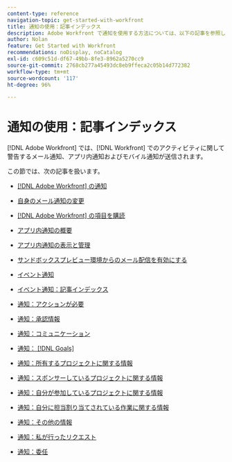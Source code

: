 ```yaml
---
content-type: reference
navigation-topic: get-started-with-workfront
title: 通知の使用：記事インデックス
description: Adobe Workfront で通知を使用する方法については、以下の記事を参照してください。
author: Nolan
feature: Get Started with Workfront
recommendations: noDisplay, noCatalog
exl-id: c609c51d-df67-49bb-8fe3-8962a5270cc9
source-git-commit: 2768cb277a45493dc8eb9ffeca2c05b14d772382
workflow-type: tm+mt
source-wordcount: '117'
ht-degree: 96%

---
```


# 通知の使用：記事インデックス

[!DNL Adobe Workfront] では、[!DNL Workfront] でのアクティビティに関して警告するメール通知、アプリ内通知およびモバイル通知が送信されます。

<!-- Audited: 01/2024 -->

この節では、次の記事を扱います。

* [[!DNL Adobe Workfront] の通知](../../workfront-basics/using-notifications/wf-notifications.md)
* [自身のメール通知の変更](../../workfront-basics/using-notifications/activate-or-deactivate-your-own-event-notifications.md)
* [&#x200B; [!DNL Adobe Workfront] の項目を購読](../../workfront-basics/using-notifications/subscribe-to-items-in-workfront.md)
* [アプリ内通知の概要](../../workfront-basics/using-notifications/in-app-notifications-overview.md)
* [アプリ内通知の表示と管理](../../workfront-basics/using-notifications/view-and-manage-in-app-notifications.md)
* [サンドボックスプレビュー環境からのメール配信を有効にする](../../workfront-basics/using-notifications/enable-delivery-emails-from-preview-sandbox-environment.md)
* [イベント通知](../../workfront-basics/using-notifications/event-notifications.md)

  <!--
  <li data-mc-conditions="QuicksilverOrClassic.Draft mode"><a href="../../workfront-basics/using-notifications/opt-out-of-email-notifications.md" class="MCXref xref" xrefformat="{para}">Opt out of email notifications</a> </li>
  -->
* [イベント通知：記事インデックス](/help/quicksilver/workfront-basics/using-notifications/event-notifications-article-index.md)
* [通知：アクションが必要](../../workfront-basics/using-notifications/notifications-action-needed.md)
* [通知：承認情報](../../workfront-basics/using-notifications/notifications-approval-information.md)
* [通知：コミュニケーション](../../workfront-basics/using-notifications/notifications-communication.md)
* [通知： [!DNL Goals]](../../workfront-basics/using-notifications/notifications-goals.md)
* [通知：所有するプロジェクトに関する情報](../../workfront-basics/using-notifications/notifications-information-about-projects-i-own.md)
* [通知：スポンサーしているプロジェクトに関する情報](../../workfront-basics/using-notifications/notifications-information-about-projects-i-sponsor.md)
* [通知：自分が参加しているプロジェクトに関する情報](../../workfront-basics/using-notifications/notifications-information-about-projects-im-on.md)
* [通知：自分に担当割り当てされている作業に関する情報](../../workfront-basics/using-notifications/notifications-information-about-work-assigned-to-me.md)
* [通知：その他の情報](../../workfront-basics/using-notifications/notifications-misc-information.md)
* [通知：私が行ったリクエスト](../../workfront-basics/using-notifications/notifications-requests-i-have-made.md)
* [通知：委任](../../workfront-basics/using-notifications/notifications-delegation.md)

